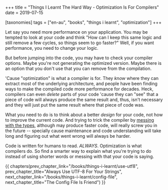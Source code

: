 +++
title = "Things I Learnt The Hard Way - Optimization Is For Compilers"
date = 2019-07-15

[taxonomies]
tags = ["en-au", "books", "things i learnt", "optimization"]
+++

Let say you need more performance on your application. You may be tempted to
look at your code and think "How can I keep this same logic and still remove a
few cycles, so things seem to go faster?" Well, if you want performance, you
need to change your logic.

<!-- more -->

But before jumping into the code, you may have to check your compiler options.
Maybe you're not generating the optimized version. Maybe there is an option
that you don't use that you can remove from the compilation.

'Cause "optimization" is what a compiler is for. They _know_ where they can
extract most of the underlying architecture, and people have been finding ways
to make the compiled code more performance for decades. Heck, compilers can
even _delete_ parts of your code 'cause they can "see" that a piece of code
will always produce the same result and, thus, isn't necessary and they will
just put the same result where that piece of code was.

What you need to do is to think about a better _design_ for your code, not how
to improve the current code. And trying to trick the compiler by [messing with
the types](/books/things-i-learnt/data-types), although may produce faster
code, will really screw you in the future -- specially cause maintenance and
code understanding will take long and figuring out what went wrong will always
be harder.

Code is written for humans to read. _ALWAYS_. Optimization is what compilers
do. So find a smarter way to explain what you're trying to do instead of using
shorter words or messing with that your code is saying.

{{ chapters(prev_chapter_link="/books/things-i-learnt/use-utf8", prev_chapter_title="Always Use UTF-8 For Your Strings", next_chapter_link="/books/things-i-learnt/config-file", next_chapter_title="The Config File Is Friend") }}


